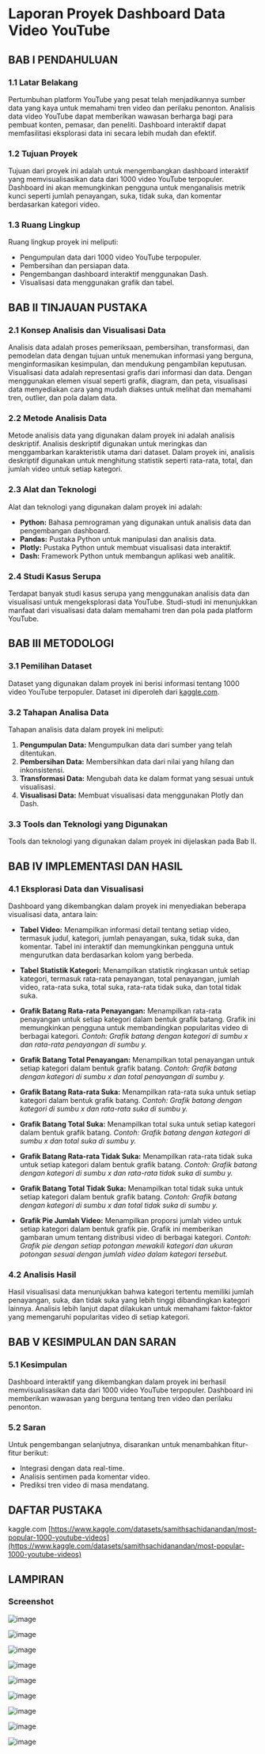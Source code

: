 # Laporan Proyek Dashboard Data Video YouTube

## BAB I PENDAHULUAN

### 1.1 Latar Belakang

Pertumbuhan platform YouTube yang pesat telah menjadikannya sumber data yang kaya untuk memahami tren video dan perilaku penonton.  Analisis data video YouTube dapat memberikan wawasan berharga bagi para pembuat konten, pemasar, dan peneliti.  Dashboard interaktif dapat memfasilitasi eksplorasi data ini secara lebih mudah dan efektif.

### 1.2 Tujuan Proyek

Tujuan dari proyek ini adalah untuk mengembangkan dashboard interaktif yang memvisualisasikan data dari 1000 video YouTube terpopuler. Dashboard ini akan memungkinkan pengguna untuk menganalisis metrik kunci seperti jumlah penayangan, suka, tidak suka, dan komentar berdasarkan kategori video.

### 1.3 Ruang Lingkup

Ruang lingkup proyek ini meliputi:

*   Pengumpulan data dari 1000 video YouTube terpopuler.
*   Pembersihan dan persiapan data.
*   Pengembangan dashboard interaktif menggunakan Dash.
*   Visualisasi data menggunakan grafik dan tabel.

## BAB II TINJAUAN PUSTAKA

### 2.1 Konsep Analisis dan Visualisasi Data

Analisis data adalah proses pemeriksaan, pembersihan, transformasi, dan pemodelan data dengan tujuan untuk menemukan informasi yang berguna, menginformasikan kesimpulan, dan mendukung pengambilan keputusan. Visualisasi data adalah representasi grafis dari informasi dan data.  Dengan menggunakan elemen visual seperti grafik, diagram, dan peta, visualisasi data menyediakan cara yang mudah diakses untuk melihat dan memahami tren, outlier, dan pola dalam data.

### 2.2 Metode Analisis Data

Metode analisis data yang digunakan dalam proyek ini adalah analisis deskriptif. Analisis deskriptif digunakan untuk meringkas dan menggambarkan karakteristik utama dari dataset.  Dalam proyek ini, analisis deskriptif digunakan untuk menghitung statistik seperti rata-rata, total, dan jumlah video untuk setiap kategori.

### 2.3 Alat dan Teknologi

Alat dan teknologi yang digunakan dalam proyek ini adalah:

*   **Python:** Bahasa pemrograman yang digunakan untuk analisis data dan pengembangan dashboard.
*   **Pandas:** Pustaka Python untuk manipulasi dan analisis data.
*   **Plotly:** Pustaka Python untuk membuat visualisasi data interaktif.
*   **Dash:** Framework Python untuk membangun aplikasi web analitik.

### 2.4 Studi Kasus Serupa

Terdapat banyak studi kasus serupa yang menggunakan analisis data dan visualisasi untuk mengeksplorasi data YouTube.  Studi-studi ini menunjukkan manfaat dari visualisasi data dalam memahami tren dan pola pada platform YouTube.

## BAB III METODOLOGI

### 3.1 Pemilihan Dataset

Dataset yang digunakan dalam proyek ini berisi informasi tentang 1000 video YouTube terpopuler. Dataset ini diperoleh dari [kaggle.com](https://www.kaggle.com/datasets/samithsachidanandan/most-popular-1000-youtube-videos).

### 3.2 Tahapan Analisa Data

Tahapan analisis data dalam proyek ini meliputi:

1.  **Pengumpulan Data:** Mengumpulkan data dari sumber yang telah ditentukan.
2.  **Pembersihan Data:** Membersihkan data dari nilai yang hilang dan inkonsistensi.
3.  **Transformasi Data:** Mengubah data ke dalam format yang sesuai untuk visualisasi.
4.  **Visualisasi Data:** Membuat visualisasi data menggunakan Plotly dan Dash.

### 3.3 Tools dan Teknologi yang Digunakan

Tools dan teknologi yang digunakan dalam proyek ini dijelaskan pada Bab II.

## BAB IV IMPLEMENTASI DAN HASIL

### 4.1 Eksplorasi Data dan Visualisasi

Dashboard yang dikembangkan dalam proyek ini menyediakan beberapa visualisasi data, antara lain:

*   **Tabel Video:** Menampilkan informasi detail tentang setiap video, termasuk judul, kategori, jumlah penayangan, suka, tidak suka, dan komentar.  Tabel ini interaktif dan memungkinkan pengguna untuk mengurutkan data berdasarkan kolom yang berbeda.

*   **Tabel Statistik Kategori:** Menampilkan statistik ringkasan untuk setiap kategori, termasuk rata-rata penayangan, total penayangan, jumlah video, rata-rata suka, total suka, rata-rata tidak suka, dan total tidak suka.

*   **Grafik Batang Rata-rata Penayangan:** Menampilkan rata-rata penayangan untuk setiap kategori dalam bentuk grafik batang.  Grafik ini memungkinkan pengguna untuk membandingkan popularitas video di berbagai kategori.  *Contoh: Grafik batang dengan kategori di sumbu x dan rata-rata penayangan di sumbu y.*

*   **Grafik Batang Total Penayangan:** Menampilkan total penayangan untuk setiap kategori dalam bentuk grafik batang.  *Contoh: Grafik batang dengan kategori di sumbu x dan total penayangan di sumbu y.*

*   **Grafik Batang Rata-rata Suka:** Menampilkan rata-rata suka untuk setiap kategori dalam bentuk grafik batang.  *Contoh: Grafik batang dengan kategori di sumbu x dan rata-rata suka di sumbu y.*

*   **Grafik Batang Total Suka:** Menampilkan total suka untuk setiap kategori dalam bentuk grafik batang.  *Contoh: Grafik batang dengan kategori di sumbu x dan total suka di sumbu y.*

*   **Grafik Batang Rata-rata Tidak Suka:** Menampilkan rata-rata tidak suka untuk setiap kategori dalam bentuk grafik batang.  *Contoh: Grafik batang dengan kategori di sumbu x dan rata-rata tidak suka di sumbu y.*

*   **Grafik Batang Total Tidak Suka:** Menampilkan total tidak suka untuk setiap kategori dalam bentuk grafik batang.  *Contoh: Grafik batang dengan kategori di sumbu x dan total tidak suka di sumbu y.*

*   **Grafik Pie Jumlah Video:** Menampilkan proporsi jumlah video untuk setiap kategori dalam bentuk grafik pie.  Grafik ini memberikan gambaran umum tentang distribusi video di berbagai kategori. *Contoh: Grafik pie dengan setiap potongan mewakili kategori dan ukuran potongan sesuai dengan jumlah video dalam kategori tersebut.*

### 4.2 Analisis Hasil

Hasil visualisasi data menunjukkan bahwa kategori tertentu memiliki jumlah penayangan, suka, dan tidak suka yang lebih tinggi dibandingkan kategori lainnya.  Analisis lebih lanjut dapat dilakukan untuk memahami faktor-faktor yang memengaruhi popularitas video di setiap kategori.

## BAB V KESIMPULAN DAN SARAN

### 5.1 Kesimpulan

Dashboard interaktif yang dikembangkan dalam proyek ini berhasil memvisualisasikan data dari 1000 video YouTube terpopuler.  Dashboard ini memberikan wawasan yang berguna tentang tren video dan perilaku penonton.

### 5.2 Saran

Untuk pengembangan selanjutnya, disarankan untuk menambahkan fitur-fitur berikut:

*   Integrasi dengan data real-time.
*   Analisis sentimen pada komentar video.
*   Prediksi tren video di masa mendatang.

## DAFTAR PUSTAKA

kaggle.com
[https://www.kaggle.com/datasets/samithsachidanandan/most-popular-1000-youtube-videos](https://www.kaggle.com/datasets/samithsachidanandan/most-popular-1000-youtube-videos)

## LAMPIRAN

### Screenshot

![image](https://github.com/user-attachments/assets/3dc5083a-303e-4bf7-81fd-a3db7284f96e)

![image](https://github.com/user-attachments/assets/190d4f8c-ca93-4e4a-836a-53137af51e0e)

![image](https://github.com/user-attachments/assets/7b44145c-4600-4da5-862d-873406f5789a)

![image](https://github.com/user-attachments/assets/256762a0-1f25-4437-bc83-98555531ec12)

![image](https://github.com/user-attachments/assets/5d2cd6a9-3110-4adb-ab3f-665b49178fcf)

![image](https://github.com/user-attachments/assets/1122b23e-680b-4d6e-ae67-670c10d0c8b0)

![image](https://github.com/user-attachments/assets/bc88d7a9-1a18-4683-a1fb-e4288d92cb86)

![image](https://github.com/user-attachments/assets/9d77d3da-d000-4a2f-abc0-1075b6b2d562)

![image](https://github.com/user-attachments/assets/76f520f6-ec4f-43da-b9a8-5d670759ffee)
